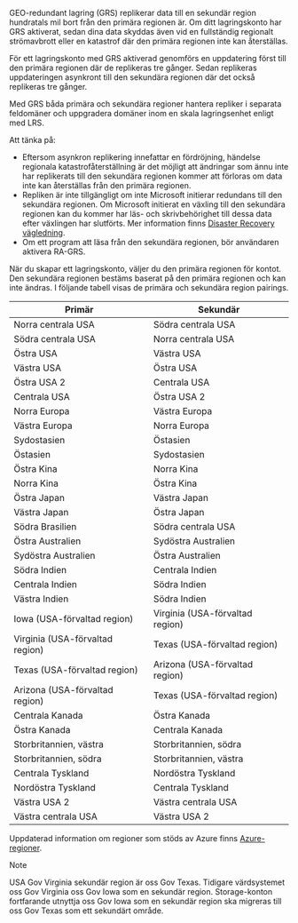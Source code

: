 GEO-redundant lagring (GRS) replikerar data till en sekundär region hundratals mil bort från den primära regionen är. Om ditt lagringskonto har GRS aktiverat, sedan dina data skyddas även vid en fullständig regionalt strömavbrott eller en katastrof där den primära regionen inte kan återställas.

För ett lagringskonto med GRS aktiverad genomförs en uppdatering först till den primära regionen där de replikeras tre gånger. Sedan replikeras uppdateringen asynkront till den sekundära regionen där det också replikeras tre gånger.

Med GRS båda primära och sekundära regioner hantera repliker i separata feldomäner och uppgradera domäner inom en skala lagringsenhet enligt med LRS.

Att tänka på:

* Eftersom asynkron replikering innefattar en fördröjning, händelse regionala katastrofåterställning är det möjligt att ändringar som ännu inte har replikerats till den sekundära regionen kommer att förloras om data inte kan återställas från den primära regionen.
* Repliken är inte tillgängligt om inte Microsoft initierar redundans till den sekundära regionen. Om Microsoft initierat en växling till den sekundära regionen kan du kommer har läs- och skrivbehörighet till dessa data efter växlingen har slutförts. Mer information finns [Disaster Recovery vägledning](../articles/storage/common/storage-disaster-recovery-guidance.md). 
* Om ett program att läsa från den sekundära regionen, bör användaren aktivera RA-GRS.

När du skapar ett lagringskonto, väljer du den primära regionen för kontot. Den sekundära regionen bestäms baserat på den primära regionen och kan inte ändras. I följande tabell visas de primära och sekundära region pairings.

| Primär | Sekundär |
| --- | --- |
| Norra centrala USA | Södra centrala USA |
| Södra centrala USA | Norra centrala USA |
| Östra USA | Västra USA |
| Västra USA | Östra USA |
| Östra USA 2 | Centrala USA |
| Centrala USA | Östra USA 2 |
| Norra Europa | Västra Europa |
| Västra Europa | Norra Europa |
| Sydostasien | Östasien |
| Östasien | Sydostasien |
| Östra Kina | Norra Kina |
| Norra Kina | Östra Kina |
| Östra Japan | Västra Japan |
| Västra Japan | Östra Japan |
| Södra Brasilien | Södra centrala USA |
| Östra Australien | Sydöstra Australien |
| Sydöstra Australien | Östra Australien |
| Södra Indien | Centrala Indien |
| Centrala Indien | Södra Indien |
| Västra Indien | Södra Indien |
| Iowa (USA-förvaltad region) | Virginia (USA-förvaltad region) |
| Virginia (USA-förvaltad region) | Texas (USA-förvaltad region) |
| Texas (USA-förvaltad region) | Arizona (USA-förvaltad region) |
| Arizona (USA-förvaltad region) | Texas (USA-förvaltad region) |
| Centrala Kanada | Östra Kanada |
| Östra Kanada | Centrala Kanada |
| Storbritannien, västra | Storbritannien, södra |
| Storbritannien, södra | Storbritannien, västra |
| Centrala Tyskland | Nordöstra Tyskland |
| Nordöstra Tyskland | Centrala Tyskland |
| Västra USA 2 | Västra centrala USA |
| Västra centrala USA | Västra USA 2 |

Uppdaterad information om regioner som stöds av Azure finns [Azure-regioner](https://azure.microsoft.com/regions/).

>[!NOTE]  
> USA Gov Virginia sekundär region är oss Gov Texas. Tidigare värdsystemet oss Gov Virginia oss Gov Iowa som en sekundär region. Storage-konton fortfarande utnyttja oss Gov Iowa som en sekundär region ska migreras till oss Gov Texas som ett sekundärt område. 
> 
> 